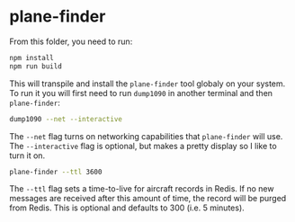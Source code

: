 # plane-finder

From this folder, you need to run:

```bash
npm install
npm run build
```

This will transpile and install the `plane-finder` tool globaly on your system. To run it you will first need to run `dump1090` in another terminal and then `plane-finder`:

```bash
dump1090 --net --interactive
```

The `--net` flag turns on networking capabilities that `plane-finder` will use. The `--interactive` flag is optional, but makes a pretty display so I like to turn it on.

```bash
plane-finder --ttl 3600
```

The `--ttl` flag sets a time-to-live for aircraft records in Redis. If no new messages are received after this amount of time, the record will be purged from Redis. This is optional and defaults to 300 (i.e. 5 minutes).
